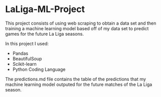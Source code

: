 # LaLiga-ML-Project
This project consists of using web scraping to obtain a data set and then training a machine learning model based off of my data set to predict games for the future La Liga seasons.

In this project I used:
- Pandas
- BeautifulSoup
- Scikit-learn
- Python Coding Language

The predictions.md file contains the table of the predictions that my machine learning model outputed for the future matches of the La Liga season. 

